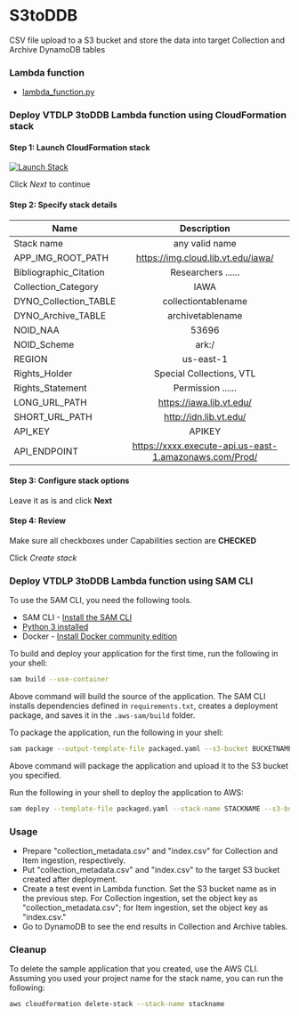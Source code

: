 # S3toDDB
CSV file upload to a S3 bucket and store the data into target Collection and Archive DynamoDB tables

### Lambda function
* [lambda_function.py](lambda_function.py)

### Deploy VTDLP 3toDDB Lambda function using CloudFormation stack
#### Step 1: Launch CloudFormation stack
[![Launch Stack](https://cdn.rawgit.com/buildkite/cloudformation-launch-stack-button-svg/master/launch-stack.svg)](https://console.aws.amazon.com/cloudformation/home?region=us-east-1#/stacks/new?&templateURL=https://vtdlp-dev-cf.s3.amazonaws.com/d2284fe41a812f0bf08eaaf1a7033893.template)

Click *Next* to continue

#### Step 2: Specify stack details

| Name | Description |
|----------|:-------------:|
| Stack name | any valid name |
| APP_IMG_ROOT_PATH | https://img.cloud.lib.vt.edu/iawa/ |
| Bibliographic_Citation | Researchers ...... |
| Collection_Category | IAWA |
| DYNO_Collection_TABLE | collectiontablename |
| DYNO_Archive_TABLE | archivetablename |
| NOID_NAA | 53696 |
| NOID_Scheme | ark:/ |
| REGION | us-east-1 |
| Rights_Holder | Special Collections, VTL |
| Rights_Statement | Permission ...... |
| LONG_URL_PATH | https://iawa.lib.vt.edu/ |
| SHORT_URL_PATH | http://idn.lib.vt.edu/ |
| API_KEY | APIKEY |
| API_ENDPOINT | https://xxxx.execute-api.us-east-1.amazonaws.com/Prod/ |

#### Step 3: Configure stack options
Leave it as is and click **Next**

#### Step 4: Review
Make sure all checkboxes under Capabilities section are **CHECKED**

Click *Create stack*

### Deploy VTDLP 3toDDB Lambda function using SAM CLI

To use the SAM CLI, you need the following tools.

* SAM CLI - [Install the SAM CLI](https://docs.aws.amazon.com/serverless-application-model/latest/developerguide/serverless-sam-cli-install.html)
* [Python 3 installed](https://www.python.org/downloads/)
* Docker - [Install Docker community edition](https://hub.docker.com/search/?type=edition&offering=community)

To build and deploy your application for the first time, run the following in your shell:

```bash
sam build --use-container
```

Above command will build the source of the application. The SAM CLI installs dependencies defined in `requirements.txt`, creates a deployment package, and saves it in the `.aws-sam/build` folder.

To package the application, run the following in your shell:
```bash
sam package --output-template-file packaged.yaml --s3-bucket BUCKETNAME
```
Above command will package the application and upload it to the S3 bucket you specified.

Run the following in your shell to deploy the application to AWS:
```bash
sam deploy --template-file packaged.yaml --stack-name STACKNAME --s3-bucket BUCKETNAME --parameter-overrides 'APPIMGROOTPATH=https://yourURL/ BibliographicCitation="Your sentance" CollectionCategory=collection type DYNOCollectionTABLE=CollectionTableName DYNOArchiveTABLE=ArchiveTableName NOIDNAA=53696 NOIDScheme=ark:/ REGION=us-east-1 RightsHolder="Your sentance" RightsStatement="Your sentance" S3BucketName=S3BucketName LongURLPath=LongURLPath ShortURLPath=ShortURLPath APIKey=APIKey APIEndpoint=APIEndpoint' --capabilities CAPABILITY_IAM --region us-east-1
```

### Usage
* Prepare "collection_metadata.csv" and "index.csv" for Collection and Item ingestion, respectively.
* Put "collection_metadata.csv" and "index.csv" to the target S3 bucket created after deployment.
* Create a test event in Lambda function. Set the S3 bucket name as in the previous step. For Collection ingestion, set the object key as "collection_metadata.csv"; for Item ingestion, set the object key as "index.csv."
* Go to DynamoDB to see the end results in Collection and Archive tables.

### Cleanup

To delete the sample application that you created, use the AWS CLI. Assuming you used your project name for the stack name, you can run the following:

```bash
aws cloudformation delete-stack --stack-name stackname
```